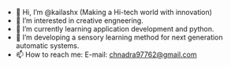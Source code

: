 - 👋 Hi, I’m @kailashx (Making a Hi-tech world with innovation)
- 👀 I’m interested in creative engneering.
- 🌱 I’m currently learning application development and python.
- 💞️ I’m developing a sensory learning method for next generation automatic systems. 
- 📫 How to reach me: E-mail: chnadra97762@gmail.com

<!---
kailashx/kailashx is a ✨ special ✨ repository because its `README.md` (this file) appears on your GitHub profile.
You can click the Preview link to take a look at your changes.
--->
